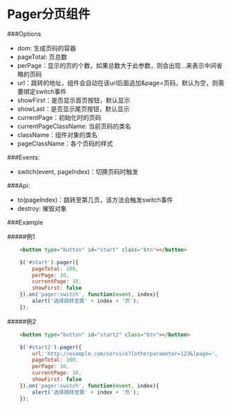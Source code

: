 Pager分页组件
====================== 
 
###Options

* dom: 生成页码的容器
* pageTotal: 页总数
* perPage：显示的页的个数，如果总数大于此参数，则会出现...来表示中间省略的页码
* url：跳转的地址，组件会自动在该url后面追加&page=页码，默认为空，则需要绑定switch事件
* showFirst：是否显示首页按钮，默认显示
* showLast：是否显示尾页按钮，默认显示
* currentPage：初始化时的页码
* currentPageClassName: 当前页码的类名
* className：组件对象的类名
* pageClassName：各个页码的样式

###Events:

* switch(event, pageIndex)：切换页码时触发

###Api:

* to(pageIndex)：跳转至第几页，该方法会触发switch事件
* destroy: 摧毁对象

###Example

#####例1

```html
    <button type="button" id="start" class="btn"></button>
```

```js
    $('#start').pager({
        pageTotal: 100,
        perPage: 10,
        currentPage: 10,
        showFirst: false
    }).on('pager:switch', function(event, index){
        alert('选择跳转至第' + index + '页');
    });
```

#####例2

```html
    <button type="button" id="start2" class="btn"></button>
```

```js
    $('#start2').pager({
        url:'http://example.com/service?[otherparameter=123&]page=',
        pageTotal: 100,
        perPage: 10,
        currentPage: 10,
        showFirst: false
    }).on('pager:switch', function(event, index){
        alert('选择跳转至第' + index + '页');
    });
```
